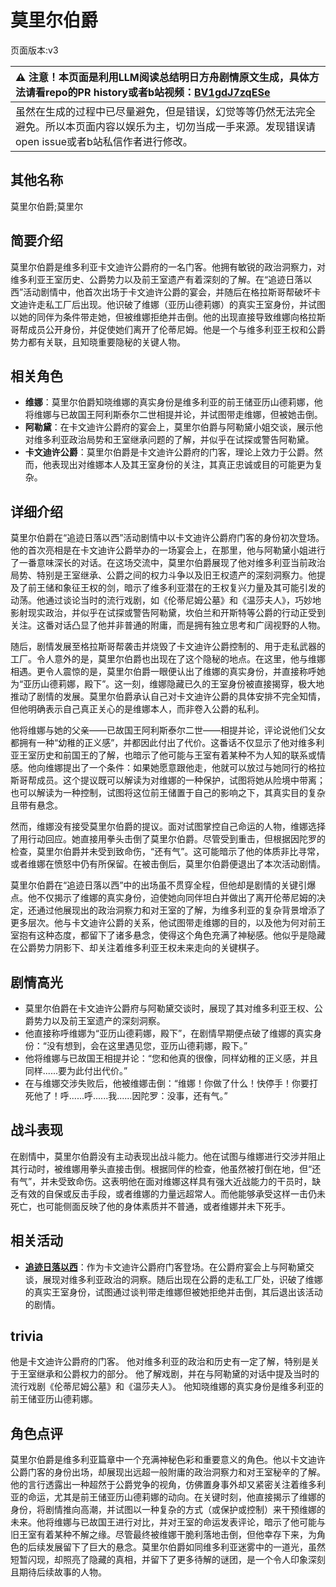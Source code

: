 # 莫里尔伯爵
页面版本:v3
 

| :warning: 注意！本页面是利用LLM阅读总结明日方舟剧情原文生成，具体方法请看repo的PR history或者b站视频：[BV1gdJ7zqESe](https://www.bilibili.com/video/BV1gdJ7zqESe/)         |
|:----------------------------|
| 虽然在生成的过程中已尽量避免，但是错误，幻觉等等仍然无法完全避免。所以本页面内容以娱乐为主，切勿当成一手来源。发现错误请open issue或者b站私信作者进行修改。|



## 其他名称
莫里尔伯爵;莫里尔
## 简要介绍
莫里尔伯爵是维多利亚卡文迪许公爵府的一名门客。他拥有敏锐的政治洞察力，对维多利亚王室历史、公爵势力以及前王室遗产有着深刻的了解。在“追迹日落以西”活动剧情中，他首次出场于卡文迪许公爵的宴会，并随后在格拉斯哥帮破坏卡文迪许走私工厂后出现。他识破了维娜（亚历山德莉娜）的真实王室身份，并试图以她的同伴为条件带走她，但被维娜拒绝并击倒。他的出现直接导致维娜向格拉斯哥帮成员公开身份，并促使她们离开了伦蒂尼姆。他是一个与维多利亚王权和公爵势力都有关联，且知晓重要隐秘的关键人物。
## 相关角色
-   **维娜**：莫里尔伯爵知晓维娜的真实身份是维多利亚的前王储亚历山德莉娜，他将维娜与已故国王阿利斯泰尔二世相提并论，并试图带走维娜，但被她击倒。
-   **阿勒黛**：在卡文迪许公爵府的宴会上，莫里尔伯爵与阿勒黛小姐交谈，展示他对维多利亚政治局势和王室继承问题的了解，并似乎在试探或警告阿勒黛。
-   **卡文迪许公爵**：莫里尔伯爵是卡文迪许公爵府的门客，理论上效力于公爵。然而，他表现出对维娜本人及其王室身份的关注，其真正忠诚或目的可能更为复杂。
## 详细介绍
莫里尔伯爵在“追迹日落以西”活动剧情中以卡文迪许公爵府门客的身份初次登场。他的首次亮相是在卡文迪许公爵举办的一场宴会上，在那里，他与阿勒黛小姐进行了一番意味深长的对话。在这场交流中，莫里尔伯爵展现了他对维多利亚当前政治局势、特别是王室继承、公爵之间的权力斗争以及旧王权遗产的深刻洞察力。他提及了前王储和象征王权的剑，暗示了维多利亚潜在的王权复兴力量及其可能引发的动荡。他通过谈论当时的流行戏剧，如《伦蒂尼姆公墓》和《温莎夫人》，巧妙地影射现实政治，并似乎在试探或警告阿勒黛，坎伯兰和开斯特等公爵的行动正受到关注。这番对话凸显了他并非普通的附庸，而是拥有独立思考和广阔视野的人物。

随后，剧情发展至格拉斯哥帮袭击并烧毁了卡文迪许公爵控制的、用于走私武器的工厂。令人意外的是，莫里尔伯爵也出现在了这个隐秘的地点。在这里，他与维娜相遇。更令人震惊的是，莫里尔伯爵一眼便认出了维娜的真实身份，并直接称呼她为“亚历山德莉娜，殿下”。这一刻，维娜隐藏已久的王室身份被直接揭穿，极大地推动了剧情的发展。莫里尔伯爵承认自己对卡文迪许公爵的具体安排不完全知情，但他明确表示自己真正关心的是维娜本人，而非卷入公爵的私利。

他将维娜与她的父亲——已故国王阿利斯泰尔二世——相提并论，评论说他们父女都拥有一种“幼稚的正义感”，并都因此付出了代价。这番话不仅显示了他对维多利亚王室历史和前国王的了解，也暗示了他可能与王室有着某种不为人知的联系或情感。他向维娜提出了一个条件：如果她愿意跟他走，他就可以放过与她同行的格拉斯哥帮成员。这个提议既可以解读为对维娜的一种保护，试图将她从险境中带离；也可以解读为一种控制，试图将这位前王储置于自己的影响之下，其真实目的复杂且带有悬念。

然而，维娜没有接受莫里尔伯爵的提议。面对试图掌控自己命运的人物，维娜选择了用行动回应。她直接用拳头击倒了莫里尔伯爵。尽管受到重击，但根据因陀罗的检查，莫里尔伯爵并未受到致命伤，“还有气”。这可能暗示了他的体质非比寻常，或者维娜在愤怒中仍有所保留。在被击倒后，莫里尔伯爵便退出了本次活动剧情。

莫里尔伯爵在“追迹日落以西”中的出场虽不贯穿全程，但他却是剧情的关键引爆点。他不仅揭示了维娜的真实身份，迫使她向同伴坦白并做出了离开伦蒂尼姆的决定，还通过他展现出的政治洞察力和对王室的了解，为维多利亚的复杂背景增添了更多层次。他与卡文迪许公爵的关系，他试图带走维娜的目的，以及他为何对前王室抱有这种态度，都留下了诸多悬念，使得这个角色充满了神秘感。他似乎是隐藏在公爵势力阴影下、却关注着维多利亚王权未来走向的关键棋子。
## 剧情高光
*   莫里尔伯爵在卡文迪许公爵府与阿勒黛交谈时，展现了其对维多利亚王权、公爵势力以及前王室遗产的深刻洞察。
*   他直接称呼维娜为“亚历山德莉娜，殿下”，在剧情早期便点破了维娜的真实身份：“没有想到，会在这里遇见您，亚历山德莉娜，殿下。”
*   他将维娜与已故国王相提并论：“您和他真的很像，同样幼稚的正义感，并且同样......要为此付出代价。”
*   在与维娜交涉失败后，他被维娜击倒：“维娜！你做了什么！快停手！你要打死他了！呼......呼......我......因陀罗：没事，还有气。”
## 战斗表现
在剧情中，莫里尔伯爵没有主动表现出战斗能力。他在试图与维娜进行交涉并阻止其行动时，被维娜用拳头直接击倒。根据同伴的检查，他虽然被打倒在地，但“还有气”，并未受致命伤。这表明他在面对维娜这样具有强大近战能力的干员时，缺乏有效的自保或反击手段，或者维娜的力量远超常人。而他能够承受这样一击仍未死亡，也可能侧面反映了他的身体素质并不普通，或者维娜并未下死手。
## 相关活动
-   **[追迹日落以西](../stories/act37side.md)**：作为卡文迪许公爵府门客登场。在公爵府宴会上与阿勒黛交谈，展现对维多利亚政治的洞察。随后出现在公爵的走私工厂处，识破了维娜的真实王室身份，试图通过谈判带走维娜但被她拒绝并击倒，其后退出该活动的剧情。
## trivia
他是卡文迪许公爵府的门客。
他对维多利亚的政治和历史有一定了解，特别是关于王室继承和公爵权力的部分。
他了解戏剧，并在与阿勒黛的对话中提及当时的流行戏剧《伦蒂尼姆公墓》和《温莎夫人》。
他知晓维娜的真实身份是维多利亚的前王储亚历山德莉娜。
## 角色点评
莫里尔伯爵是维多利亚篇章中一个充满神秘色彩和重要意义的角色。他以卡文迪许公爵门客的身份出场，却展现出远超一般附庸的政治洞察力和对王室秘辛的了解。他的言行透露出一种超然于公爵党争的视角，仿佛置身事外却又紧密关注着维多利亚的命运，尤其是前王储亚历山德莉娜的动向。在关键时刻，他直接揭示了维娜的身份，将剧情推向高潮，并试图以一种复杂的方式（或保护或控制）来干预维娜的未来。他将维娜与已故国王进行对比，并对王室的命运发表评论，暗示了他可能与旧王室有着某种不解之缘。尽管最终被维娜干脆利落地击倒，但他幸存下来，为角色的后续发展留下了巨大的悬念。莫里尔伯爵如同维多利亚迷雾中的一道光，虽然短暂闪现，却照亮了隐藏的真相，并留下了更多待解的谜团，是一个令人印象深刻且期待后续故事的人物。
